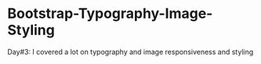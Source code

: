 # Bootstrap-Typography-Image-Styling
Day#3: I covered a lot on typography and image responsiveness and styling
